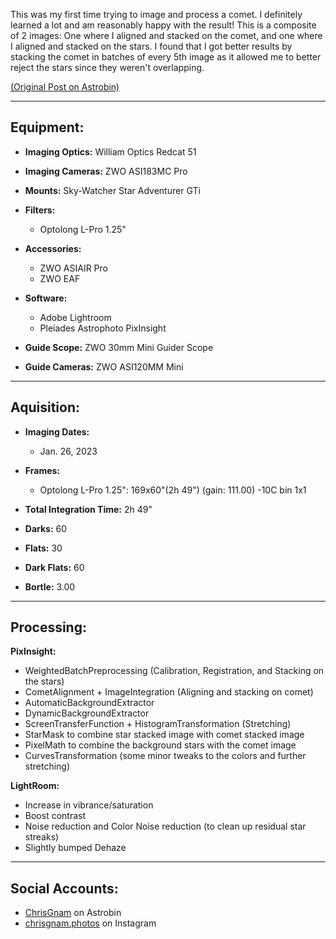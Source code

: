 This was my first time trying to image and process a comet. I definitely learned a lot and am reasonably happy with the result! This is a composite of 2 images: One where I aligned and stacked on the comet, and one where I aligned and stacked on the stars. I found that I got better results by stacking the comet in batches of every 5th image as it allowed me to better reject the stars since they weren't overlapping.

[(Original Post on Astrobin)](https://www.astrobin.com/x00qjq/)


 *** 

## Equipment: 

 - **Imaging Optics:** William Optics Redcat 51 
 - **Imaging Cameras:** ZWO ASI183MC Pro 
 - **Mounts:** Sky-Watcher Star Adventurer GTi 
 - **Filters:** 
   - Optolong L-Pro 1.25"

 - **Accessories:** 
   - ZWO ASIAIR Pro
   - ZWO EAF

 - **Software:** 
   - Adobe Lightroom
   - Pleiades Astrophoto PixInsight

 - **Guide Scope:** ZWO 30mm Mini Guider Scope
 - **Guide Cameras:** ZWO ASI120MM Mini


 *** 

## Aquisition: 

 - **Imaging Dates:** 
   - Jan. 26, 2023
 
 - **Frames:** 
   - Optolong L-Pro 1.25": 169x60"(2h 49") (gain: 111.00) -10C bin 1x1
 
 - **Total Integration Time:** 2h 49" 
 - **Darks:** 60 
 - **Flats:** 30 
 - **Dark Flats:** 60 
 - **Bortle:** 3.00 


 *** 

## Processing: 

**PixInsight:**
 - WeightedBatchPreprocessing (Calibration, Registration, and Stacking on the stars)
 - CometAlignment + ImageIntegration (Aligning and stacking on comet)
 - AutomaticBackgroundExtractor
 - DynamicBackgroundExtractor
 - ScreenTransferFunction + HistogramTransformation (Stretching)
 - StarMask to combine star stacked image with comet stacked image
 - PixelMath to combine the background stars with the comet image
 - CurvesTransformation (some minor tweaks to the colors and further stretching)


**LightRoom:**
 - Increase in vibrance/saturation
 - Boost contrast
 - Noise reduction and Color Noise reduction (to clean up residual star streaks)
 - Slightly bumped Dehaze


 *** 

## Social Accounts: 

- [ChrisGnam](https://www.astrobin.com/users/ChrisGnam/) on Astrobin 
- [chrisgnam.photos](https://www.instagram.com/chrisgnam.photos/) on Instagram 
